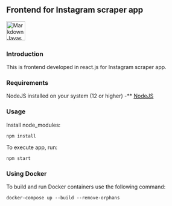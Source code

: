 ## Frontend for Instagram scraper app

<img src="https://img.icons8.com/color/48/000000/javascript--v1.png"
     alt="Markdown Javascript icon"
     height="50px"
/>&nbsp;&nbsp;&nbsp;

### Introduction

This is frontend developed in react.js for Instagram scraper app.

### Requirements

NodeJS installed on your system (12 or higher) -\*\* [NodeJS](https://nodejs.org)

### Usage

Install node_modules:

```
npm install
```

To execute app, run:

```
npm start
```

### Using Docker

To build and run Docker containers use the following command:

```
docker-compose up --build --remove-orphans
```
